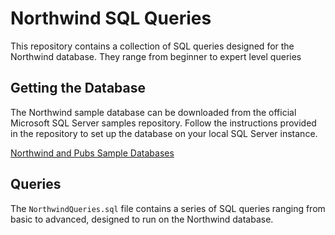 # Northwind SQL Queries

This repository contains a collection of SQL queries designed for the Northwind database.
They range from beginner to expert level queries

## Getting the Database

The Northwind sample database can be downloaded from the official Microsoft SQL Server samples repository. Follow the instructions provided in the repository to set up the database on your local SQL Server instance.

[Northwind and Pubs Sample Databases](https://github.com/Microsoft/sql-server-samples/tree/master/samples/databases/northwind-pubs)

## Queries

The `NorthwindQueries.sql` file contains a series of SQL queries ranging from basic to advanced, designed to run on the Northwind database.
